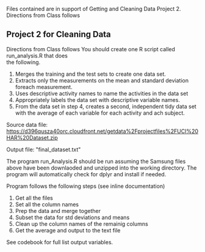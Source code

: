 Files contained are in support of Getting and Cleaning Data Project 2.
Directions from Class follows

## Project 2 for Cleaning Data ##                                     

 Directions from Class follows
 You should create one R script called run_analysis.R that does               
  the following.                                                              
 1. Merges the training and the test sets to create one data set.              
 2. Extracts only the measurements on the mean and standard deviation foreach measurement.                                                          
 3. Uses descriptive activity names to name the activities in the data set     
 4. Appropriately labels the data set with descriptive variable names.        
 5. From the data set in step 4, creates a second, independent tidy data set with the average of each variable for each activity and ach subject.                                                              

 Source data file:
 https://d396qusza40orc.cloudfront.net/getdata%2Fprojectfiles%2FUCI%20HAR%20Dataset.zip

 Output file:
  "final_dataset.txt"

The program run_Analysis.R should be run assuming the Samsung files above have
been downlaoded and unzipped into the working directory.  The program will 
automatically check for dplyr and install if needed.

Program follows the following steps (see inline documentation)

 1. Get all the files
 2. Set all the column names
 3. Prep the data and merge together
 4. Subset the data for std deviations and means
 5. Clean up the column names of the remainig columns
 6. Get the average and output to the text file
 
See codebook for full list output variables.
